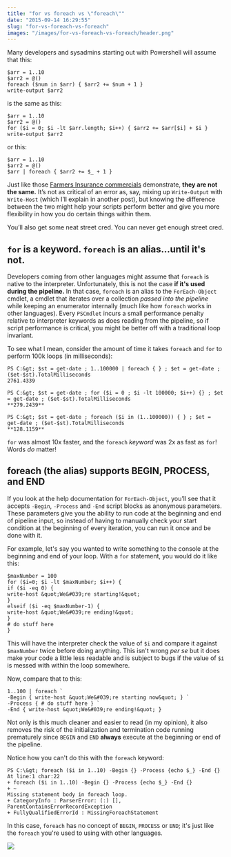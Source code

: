 ```yaml
---
title: "for vs foreach vs \"foreach\""
date: "2015-09-14 16:29:55"
slug: "for-vs-foreach-vs-foreach"
images: "/images/for-vs-foreach-vs-foreach/header.png"
---
```


Many developers and sysadmins starting out with Powershell will assume that this:

```
$arr = 1..10
$arr2 = @()
foreach ($num in $arr) { $arr2 += $num + 1 }
write-output $arr2
```

is the same as this:

```
$arr = 1..10
$arr2 = @()
for ($i = 0; $i -lt $arr.length; $i++) { $arr2 += $arr[$i] + $i }
write-output $arr2
```

or this:

```
$arr = 1..10
$arr2 = @()
$arr | foreach { $arr2 += $_ + 1 }
```

Just like those [Farmers Insurance commercials](https://www.youtube.com/watch?v=s-Lu40LRBDU "") demonstrate, **they are not the same.** It’s not as critical of an error as, say, mixing up `Write-Output` with `Write-Host` (which I’ll explain in another post), but knowing the difference between the two might help your scripts perform better and give you more flexibility in how you do certain things within them.

You’ll also get some neat street cred. You can never get enough street cred.<!--more-->

## **`for` is a keyword. `foreach` is an alias...until it's not.**

Developers coming from other languages might assume that `foreach` is native to the interpreter. Unfortunately, this is not the case **if it's used during the pipeline.** In that case, `foreach` is an alias to the `ForEach-Object` cmdlet, a cmdlet that iterates over a collection *passed into the pipeline* while keeping an enumerator internally (much like how `foreach` works in other languages). Every `PSCmdlet` incurs a small performance penalty relative to interpreter keywords as does reading from the pipeline, so if script performance is critical, you might be better off with a traditional loop invariant.

To see what I mean, consider the amount of time it takes `foreach` and `for` to perform 100k loops (in milliseconds):

```
PS C:&gt; $st = get-date ; 1..100000 | foreach { } ; $et = get-date ; ($et-$st).TotalMilliseconds
2761.4339

PS C:&gt; $st = get-date ; for ($i = 0 ; $i -lt 100000; $i++) {} ; $et = get-date ; ($et-$st).TotalMilliseconds
**279.2439**
```

```
PS C:&gt; $st = get-date ; foreach ($i in (1..100000)) { } ; $et = get-date ; ($et-$st).TotalMilliseconds
**128.1159**
```

`for` was almost 10x faster, and the `foreach` *keyword* was 2x as fast as `for`! Words *do* matter!

## **foreach (the alias) supports BEGIN, PROCESS, and END**

If you look at the help documentation for `ForEach-Object`, you’ll see that it accepts `-Begin`, `-Process` and `-End` script blocks as anonymous parameters. These parameters give you the ability to run code at the beginning and end of pipeline input, so instead of having to manually check your start condition at the beginning of every iteration, you can run it once and be done with it.

For example, let's say you wanted to write something to the console at the beginning and end of your loop. With a `for` statement, you would do it like this:

```
$maxNumber = 100
for ($i=0; $i -lt $maxNumber; $i++) {
if ($i -eq 0) {
write-host &quot;We&#039;re starting!&quot;
}
elseif ($i -eq $maxNumber-1) {
write-host &quot;We&#039;re ending!&quot;
}
# do stuff here
}
```

This will have the interpreter check the value of `$i` and compare it against `$maxNumber` twice before doing anything. This isn't wrong *per se* but it does make your code a little less readable and is subject to bugs if the value of `$i` is messed with within the loop somewhere.

Now, compare that to this:

```
1..100 | foreach `
-Begin { write-host &quot;We&#039;re starting now&quot; } `
-Process { # do stuff here } `
-End { write-host &quot;We&#039;re ending!&quot; }
```

Not only is this much cleaner and easier to read (in my opinion), it also removes the risk of the initialization and termination code running prematurely since `BEGIN` and `END` **always** execute at the beginning or end of the pipeline.

Notice how you can't do this with the `foreach` keyword:

```
PS C:\&gt; foreach ($i in 1..10) -Begin {} -Process {echo $_} -End {}
At line:1 char:22
+ foreach ($i in 1..10) -Begin {} -Process {echo $_} -End {}
+ ~
Missing statement body in foreach loop.
+ CategoryInfo : ParserError: (:) [], ParentContainsErrorRecordException
+ FullyQualifiedErrorId : MissingForeachStatement
```

In this case, `foreach` has no concept of `BEGIN`, `PROCESS` or `END`; it's just like the `foreach` you're used to using with other languages.

![](http://www.bright-tiger.asia/wp-content/uploads/2015/03/Fun_1_Wonka.jpg)


